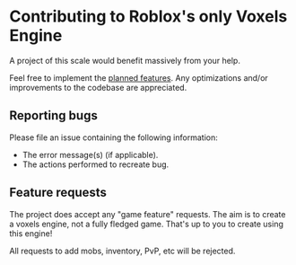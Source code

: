 # Contributing to Roblox's only Voxels Engine

A project of this scale would benefit massively from your help. 

Feel free to implement the [planned features](README.md).
Any optimizations and/or improvements to the codebase are appreciated.

## Reporting bugs

Please file an issue containing the following information:
* The error message(s) (if applicable).
* The actions performed to recreate bug.

## Feature requests

The project does accept any "game feature" requests. The aim is to create a voxels engine, not a fully fledged game. That's up to you to create using this engine!

All requests to add mobs, inventory, PvP, etc will be rejected.